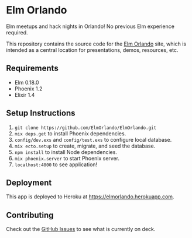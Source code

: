 # Elm Orlando

Elm meetups and hack nights in Orlando! No previous Elm experience required.

This repository contains the source code for the
[Elm Orlando](https://elmorlando.herokuapp.com) site, which is intended as a
central location for presentations, demos, resources, etc.

## Requirements

- Elm 0.18.0
- Phoenix 1.2
- Elixir 1.4

## Setup Instructions

1. `git clone https://github.com/ElmOrlando/ElmOrlando.git`
2. `mix deps.get` to install Phoenix dependencies.
3. `config/dev.exs` and `config/test.exs` to configure local database.
4. `mix ecto.setup` to create, migrate, and seed the database.
5. `npm install` to install Node dependencies.
6. `mix phoenix.server` to start Phoenix server.
7. `localhost:4000` to see application!

## Deployment

This app is deployed to Heroku at https://elmorlando.herokuapp.com.

## Contributing

Check out the [GitHub Issues](https://github.com/ElmOrlando/ElmOrlando/issues)
to see what is currently on deck.

